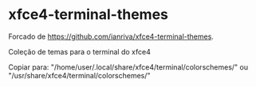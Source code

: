 # xfce4-terminal-themes

Forcado de https://github.com/ianriva/xfce4-terminal-themes.

Coleção de temas para o terminal do xfce4

Copiar para: "/home/user/.local/share/xfce4/terminal/colorschemes/" ou "/usr/share/xfce4/terminal/colorschemes/"
